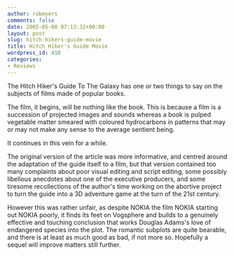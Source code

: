 ```yaml
---
author: robmyers
comments: false
date: 2005-05-08 07:13:32+00:00
layout: post
slug: hitch-hikers-guide-movie
title: Hitch Hiker's Guide Movie
wordpress_id: 410
categories:
- Reviews
---
```


The Hitch Hiker's Guide To The Galaxy has one or two things to say on the subjects of films made of popular books.  
  
The film, it begins, will be nothing like the book. This is because a film is a succession of projected images and sounds whereas a book is pulped vegetable matter smeared with coloured hydrocarbons in patterns that may or may not make any sense to the average sentient being.  
  
It continues in this vein for a while.  
  
The original version of the article was more informative, and centred around the adaptation of the guide itself to a film, but that version contained too many complaints about poor visual editing and script editing, some possibly libellous anecdotes about one of the executive producers, and some tiresome recollections of the author's time working on the abortive project to turn the guide into a 3D adventure game at the turn of the 21st century.  
  
However this was rather unfair, as despite NOKIA the film NOKIA starting out NOKIA poorly, it finds its feet on Vogsphere and builds to a genuinely effective and touching conclusion that works Douglas Adams's love of endangered species into the plot. The romantic subplots are quite bearable, and there is at least as much good as bad, if not more so. Hopefully a sequel will improve matters still further.

  


